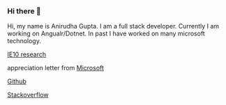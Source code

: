 ### Hi there 👋

<!--
**anirugu/anirugu** is a ✨ _special_ ✨ repository because its `README.md` (this file) appears on your GitHub profile.

Here are some ideas to get you started:

- 🔭 I’m currently working on ...
- 🌱 I’m currently learning ...
- 👯 I’m looking to collaborate on ...
- 🤔 I’m looking for help with ...
- 💬 Ask me about ...
- 📫 How to reach me: ...
- 😄 Pronouns: ...
- ⚡ Fun fact: ...
-->

Hi, my name is Anirudha Gupta. I am a full stack developer. Currently I am working on Angualr/Dotnet. In past I have worked on many microsoft technology. 

[IE10 research](http://geekswithblogs.net/anirugu/archive/2013/03/02/how-to-write-css-only-for-internet-explorer--10.aspx)

appreciation letter from [Microsoft](http://geekswithblogs.net/anirugu/archive/2013/03/11/visual-studio-2012-thank-you.aspx)

[Github](https://github.com/anirugu)

[Stackoverflow](https://stackoverflow.com/users/713789/anirudha-gupta)

